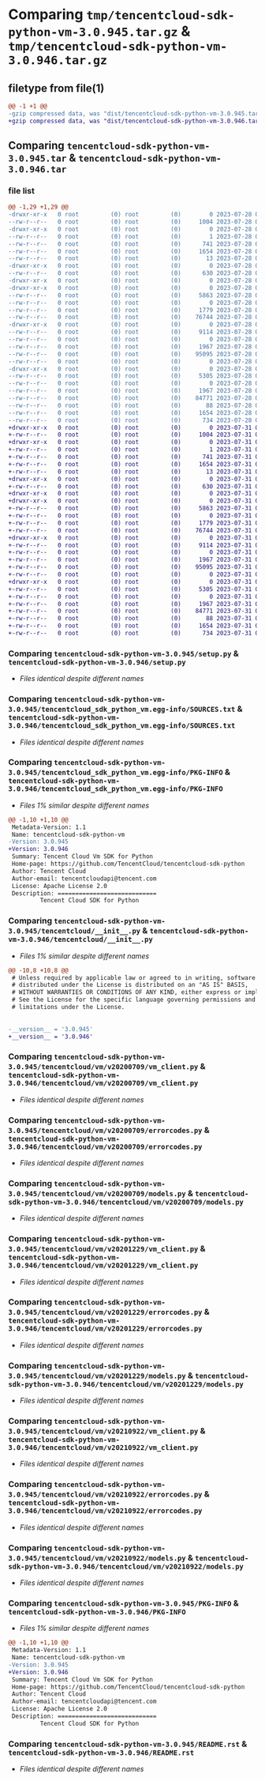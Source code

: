 # Comparing `tmp/tencentcloud-sdk-python-vm-3.0.945.tar.gz` & `tmp/tencentcloud-sdk-python-vm-3.0.946.tar.gz`

## filetype from file(1)

```diff
@@ -1 +1 @@
-gzip compressed data, was "dist/tencentcloud-sdk-python-vm-3.0.945.tar", last modified: Fri Jul 28 00:39:05 2023, max compression
+gzip compressed data, was "dist/tencentcloud-sdk-python-vm-3.0.946.tar", last modified: Mon Jul 31 00:39:23 2023, max compression
```

## Comparing `tencentcloud-sdk-python-vm-3.0.945.tar` & `tencentcloud-sdk-python-vm-3.0.946.tar`

### file list

```diff
@@ -1,29 +1,29 @@
-drwxr-xr-x   0 root         (0) root         (0)        0 2023-07-28 00:39:05.000000 tencentcloud-sdk-python-vm-3.0.945/
--rw-r--r--   0 root         (0) root         (0)     1004 2023-07-28 00:39:05.000000 tencentcloud-sdk-python-vm-3.0.945/setup.py
-drwxr-xr-x   0 root         (0) root         (0)        0 2023-07-28 00:39:05.000000 tencentcloud-sdk-python-vm-3.0.945/tencentcloud_sdk_python_vm.egg-info/
--rw-r--r--   0 root         (0) root         (0)        1 2023-07-28 00:39:05.000000 tencentcloud-sdk-python-vm-3.0.945/tencentcloud_sdk_python_vm.egg-info/dependency_links.txt
--rw-r--r--   0 root         (0) root         (0)      741 2023-07-28 00:39:05.000000 tencentcloud-sdk-python-vm-3.0.945/tencentcloud_sdk_python_vm.egg-info/SOURCES.txt
--rw-r--r--   0 root         (0) root         (0)     1654 2023-07-28 00:39:05.000000 tencentcloud-sdk-python-vm-3.0.945/tencentcloud_sdk_python_vm.egg-info/PKG-INFO
--rw-r--r--   0 root         (0) root         (0)       13 2023-07-28 00:39:05.000000 tencentcloud-sdk-python-vm-3.0.945/tencentcloud_sdk_python_vm.egg-info/top_level.txt
-drwxr-xr-x   0 root         (0) root         (0)        0 2023-07-28 00:39:05.000000 tencentcloud-sdk-python-vm-3.0.945/tencentcloud/
--rw-r--r--   0 root         (0) root         (0)      630 2023-07-28 00:39:05.000000 tencentcloud-sdk-python-vm-3.0.945/tencentcloud/__init__.py
-drwxr-xr-x   0 root         (0) root         (0)        0 2023-07-28 00:39:05.000000 tencentcloud-sdk-python-vm-3.0.945/tencentcloud/vm/
-drwxr-xr-x   0 root         (0) root         (0)        0 2023-07-28 00:39:05.000000 tencentcloud-sdk-python-vm-3.0.945/tencentcloud/vm/v20200709/
--rw-r--r--   0 root         (0) root         (0)     5863 2023-07-28 00:39:05.000000 tencentcloud-sdk-python-vm-3.0.945/tencentcloud/vm/v20200709/vm_client.py
--rw-r--r--   0 root         (0) root         (0)        0 2023-07-28 00:39:05.000000 tencentcloud-sdk-python-vm-3.0.945/tencentcloud/vm/v20200709/__init__.py
--rw-r--r--   0 root         (0) root         (0)     1779 2023-07-28 00:39:05.000000 tencentcloud-sdk-python-vm-3.0.945/tencentcloud/vm/v20200709/errorcodes.py
--rw-r--r--   0 root         (0) root         (0)    76744 2023-07-28 00:39:05.000000 tencentcloud-sdk-python-vm-3.0.945/tencentcloud/vm/v20200709/models.py
-drwxr-xr-x   0 root         (0) root         (0)        0 2023-07-28 00:39:05.000000 tencentcloud-sdk-python-vm-3.0.945/tencentcloud/vm/v20201229/
--rw-r--r--   0 root         (0) root         (0)     9114 2023-07-28 00:39:05.000000 tencentcloud-sdk-python-vm-3.0.945/tencentcloud/vm/v20201229/vm_client.py
--rw-r--r--   0 root         (0) root         (0)        0 2023-07-28 00:39:05.000000 tencentcloud-sdk-python-vm-3.0.945/tencentcloud/vm/v20201229/__init__.py
--rw-r--r--   0 root         (0) root         (0)     1967 2023-07-28 00:39:05.000000 tencentcloud-sdk-python-vm-3.0.945/tencentcloud/vm/v20201229/errorcodes.py
--rw-r--r--   0 root         (0) root         (0)    95095 2023-07-28 00:39:05.000000 tencentcloud-sdk-python-vm-3.0.945/tencentcloud/vm/v20201229/models.py
--rw-r--r--   0 root         (0) root         (0)        0 2023-07-28 00:39:05.000000 tencentcloud-sdk-python-vm-3.0.945/tencentcloud/vm/__init__.py
-drwxr-xr-x   0 root         (0) root         (0)        0 2023-07-28 00:39:05.000000 tencentcloud-sdk-python-vm-3.0.945/tencentcloud/vm/v20210922/
--rw-r--r--   0 root         (0) root         (0)     5305 2023-07-28 00:39:05.000000 tencentcloud-sdk-python-vm-3.0.945/tencentcloud/vm/v20210922/vm_client.py
--rw-r--r--   0 root         (0) root         (0)        0 2023-07-28 00:39:05.000000 tencentcloud-sdk-python-vm-3.0.945/tencentcloud/vm/v20210922/__init__.py
--rw-r--r--   0 root         (0) root         (0)     1967 2023-07-28 00:39:05.000000 tencentcloud-sdk-python-vm-3.0.945/tencentcloud/vm/v20210922/errorcodes.py
--rw-r--r--   0 root         (0) root         (0)    84771 2023-07-28 00:39:05.000000 tencentcloud-sdk-python-vm-3.0.945/tencentcloud/vm/v20210922/models.py
--rw-r--r--   0 root         (0) root         (0)       88 2023-07-28 00:39:05.000000 tencentcloud-sdk-python-vm-3.0.945/setup.cfg
--rw-r--r--   0 root         (0) root         (0)     1654 2023-07-28 00:39:05.000000 tencentcloud-sdk-python-vm-3.0.945/PKG-INFO
--rw-r--r--   0 root         (0) root         (0)      734 2023-07-28 00:39:05.000000 tencentcloud-sdk-python-vm-3.0.945/README.rst
+drwxr-xr-x   0 root         (0) root         (0)        0 2023-07-31 00:39:23.000000 tencentcloud-sdk-python-vm-3.0.946/
+-rw-r--r--   0 root         (0) root         (0)     1004 2023-07-31 00:39:23.000000 tencentcloud-sdk-python-vm-3.0.946/setup.py
+drwxr-xr-x   0 root         (0) root         (0)        0 2023-07-31 00:39:23.000000 tencentcloud-sdk-python-vm-3.0.946/tencentcloud_sdk_python_vm.egg-info/
+-rw-r--r--   0 root         (0) root         (0)        1 2023-07-31 00:39:23.000000 tencentcloud-sdk-python-vm-3.0.946/tencentcloud_sdk_python_vm.egg-info/dependency_links.txt
+-rw-r--r--   0 root         (0) root         (0)      741 2023-07-31 00:39:23.000000 tencentcloud-sdk-python-vm-3.0.946/tencentcloud_sdk_python_vm.egg-info/SOURCES.txt
+-rw-r--r--   0 root         (0) root         (0)     1654 2023-07-31 00:39:23.000000 tencentcloud-sdk-python-vm-3.0.946/tencentcloud_sdk_python_vm.egg-info/PKG-INFO
+-rw-r--r--   0 root         (0) root         (0)       13 2023-07-31 00:39:23.000000 tencentcloud-sdk-python-vm-3.0.946/tencentcloud_sdk_python_vm.egg-info/top_level.txt
+drwxr-xr-x   0 root         (0) root         (0)        0 2023-07-31 00:39:23.000000 tencentcloud-sdk-python-vm-3.0.946/tencentcloud/
+-rw-r--r--   0 root         (0) root         (0)      630 2023-07-31 00:39:23.000000 tencentcloud-sdk-python-vm-3.0.946/tencentcloud/__init__.py
+drwxr-xr-x   0 root         (0) root         (0)        0 2023-07-31 00:39:23.000000 tencentcloud-sdk-python-vm-3.0.946/tencentcloud/vm/
+drwxr-xr-x   0 root         (0) root         (0)        0 2023-07-31 00:39:23.000000 tencentcloud-sdk-python-vm-3.0.946/tencentcloud/vm/v20200709/
+-rw-r--r--   0 root         (0) root         (0)     5863 2023-07-31 00:39:23.000000 tencentcloud-sdk-python-vm-3.0.946/tencentcloud/vm/v20200709/vm_client.py
+-rw-r--r--   0 root         (0) root         (0)        0 2023-07-31 00:39:23.000000 tencentcloud-sdk-python-vm-3.0.946/tencentcloud/vm/v20200709/__init__.py
+-rw-r--r--   0 root         (0) root         (0)     1779 2023-07-31 00:39:23.000000 tencentcloud-sdk-python-vm-3.0.946/tencentcloud/vm/v20200709/errorcodes.py
+-rw-r--r--   0 root         (0) root         (0)    76744 2023-07-31 00:39:23.000000 tencentcloud-sdk-python-vm-3.0.946/tencentcloud/vm/v20200709/models.py
+drwxr-xr-x   0 root         (0) root         (0)        0 2023-07-31 00:39:23.000000 tencentcloud-sdk-python-vm-3.0.946/tencentcloud/vm/v20201229/
+-rw-r--r--   0 root         (0) root         (0)     9114 2023-07-31 00:39:23.000000 tencentcloud-sdk-python-vm-3.0.946/tencentcloud/vm/v20201229/vm_client.py
+-rw-r--r--   0 root         (0) root         (0)        0 2023-07-31 00:39:23.000000 tencentcloud-sdk-python-vm-3.0.946/tencentcloud/vm/v20201229/__init__.py
+-rw-r--r--   0 root         (0) root         (0)     1967 2023-07-31 00:39:23.000000 tencentcloud-sdk-python-vm-3.0.946/tencentcloud/vm/v20201229/errorcodes.py
+-rw-r--r--   0 root         (0) root         (0)    95095 2023-07-31 00:39:23.000000 tencentcloud-sdk-python-vm-3.0.946/tencentcloud/vm/v20201229/models.py
+-rw-r--r--   0 root         (0) root         (0)        0 2023-07-31 00:39:23.000000 tencentcloud-sdk-python-vm-3.0.946/tencentcloud/vm/__init__.py
+drwxr-xr-x   0 root         (0) root         (0)        0 2023-07-31 00:39:23.000000 tencentcloud-sdk-python-vm-3.0.946/tencentcloud/vm/v20210922/
+-rw-r--r--   0 root         (0) root         (0)     5305 2023-07-31 00:39:23.000000 tencentcloud-sdk-python-vm-3.0.946/tencentcloud/vm/v20210922/vm_client.py
+-rw-r--r--   0 root         (0) root         (0)        0 2023-07-31 00:39:23.000000 tencentcloud-sdk-python-vm-3.0.946/tencentcloud/vm/v20210922/__init__.py
+-rw-r--r--   0 root         (0) root         (0)     1967 2023-07-31 00:39:23.000000 tencentcloud-sdk-python-vm-3.0.946/tencentcloud/vm/v20210922/errorcodes.py
+-rw-r--r--   0 root         (0) root         (0)    84771 2023-07-31 00:39:23.000000 tencentcloud-sdk-python-vm-3.0.946/tencentcloud/vm/v20210922/models.py
+-rw-r--r--   0 root         (0) root         (0)       88 2023-07-31 00:39:23.000000 tencentcloud-sdk-python-vm-3.0.946/setup.cfg
+-rw-r--r--   0 root         (0) root         (0)     1654 2023-07-31 00:39:23.000000 tencentcloud-sdk-python-vm-3.0.946/PKG-INFO
+-rw-r--r--   0 root         (0) root         (0)      734 2023-07-31 00:39:23.000000 tencentcloud-sdk-python-vm-3.0.946/README.rst
```

### Comparing `tencentcloud-sdk-python-vm-3.0.945/setup.py` & `tencentcloud-sdk-python-vm-3.0.946/setup.py`

 * *Files identical despite different names*

### Comparing `tencentcloud-sdk-python-vm-3.0.945/tencentcloud_sdk_python_vm.egg-info/SOURCES.txt` & `tencentcloud-sdk-python-vm-3.0.946/tencentcloud_sdk_python_vm.egg-info/SOURCES.txt`

 * *Files identical despite different names*

### Comparing `tencentcloud-sdk-python-vm-3.0.945/tencentcloud_sdk_python_vm.egg-info/PKG-INFO` & `tencentcloud-sdk-python-vm-3.0.946/tencentcloud_sdk_python_vm.egg-info/PKG-INFO`

 * *Files 1% similar despite different names*

```diff
@@ -1,10 +1,10 @@
 Metadata-Version: 1.1
 Name: tencentcloud-sdk-python-vm
-Version: 3.0.945
+Version: 3.0.946
 Summary: Tencent Cloud Vm SDK for Python
 Home-page: https://github.com/TencentCloud/tencentcloud-sdk-python
 Author: Tencent Cloud
 Author-email: tencentcloudapi@tencent.com
 License: Apache License 2.0
 Description: ============================
         Tencent Cloud SDK for Python
```

### Comparing `tencentcloud-sdk-python-vm-3.0.945/tencentcloud/__init__.py` & `tencentcloud-sdk-python-vm-3.0.946/tencentcloud/__init__.py`

 * *Files 1% similar despite different names*

```diff
@@ -10,8 +10,8 @@
 # Unless required by applicable law or agreed to in writing, software
 # distributed under the License is distributed on an "AS IS" BASIS,
 # WITHOUT WARRANTIES OR CONDITIONS OF ANY KIND, either express or implied.
 # See the License for the specific language governing permissions and
 # limitations under the License.
 
 
-__version__ = '3.0.945'
+__version__ = '3.0.946'
```

### Comparing `tencentcloud-sdk-python-vm-3.0.945/tencentcloud/vm/v20200709/vm_client.py` & `tencentcloud-sdk-python-vm-3.0.946/tencentcloud/vm/v20200709/vm_client.py`

 * *Files identical despite different names*

### Comparing `tencentcloud-sdk-python-vm-3.0.945/tencentcloud/vm/v20200709/errorcodes.py` & `tencentcloud-sdk-python-vm-3.0.946/tencentcloud/vm/v20200709/errorcodes.py`

 * *Files identical despite different names*

### Comparing `tencentcloud-sdk-python-vm-3.0.945/tencentcloud/vm/v20200709/models.py` & `tencentcloud-sdk-python-vm-3.0.946/tencentcloud/vm/v20200709/models.py`

 * *Files identical despite different names*

### Comparing `tencentcloud-sdk-python-vm-3.0.945/tencentcloud/vm/v20201229/vm_client.py` & `tencentcloud-sdk-python-vm-3.0.946/tencentcloud/vm/v20201229/vm_client.py`

 * *Files identical despite different names*

### Comparing `tencentcloud-sdk-python-vm-3.0.945/tencentcloud/vm/v20201229/errorcodes.py` & `tencentcloud-sdk-python-vm-3.0.946/tencentcloud/vm/v20201229/errorcodes.py`

 * *Files identical despite different names*

### Comparing `tencentcloud-sdk-python-vm-3.0.945/tencentcloud/vm/v20201229/models.py` & `tencentcloud-sdk-python-vm-3.0.946/tencentcloud/vm/v20201229/models.py`

 * *Files identical despite different names*

### Comparing `tencentcloud-sdk-python-vm-3.0.945/tencentcloud/vm/v20210922/vm_client.py` & `tencentcloud-sdk-python-vm-3.0.946/tencentcloud/vm/v20210922/vm_client.py`

 * *Files identical despite different names*

### Comparing `tencentcloud-sdk-python-vm-3.0.945/tencentcloud/vm/v20210922/errorcodes.py` & `tencentcloud-sdk-python-vm-3.0.946/tencentcloud/vm/v20210922/errorcodes.py`

 * *Files identical despite different names*

### Comparing `tencentcloud-sdk-python-vm-3.0.945/tencentcloud/vm/v20210922/models.py` & `tencentcloud-sdk-python-vm-3.0.946/tencentcloud/vm/v20210922/models.py`

 * *Files identical despite different names*

### Comparing `tencentcloud-sdk-python-vm-3.0.945/PKG-INFO` & `tencentcloud-sdk-python-vm-3.0.946/PKG-INFO`

 * *Files 1% similar despite different names*

```diff
@@ -1,10 +1,10 @@
 Metadata-Version: 1.1
 Name: tencentcloud-sdk-python-vm
-Version: 3.0.945
+Version: 3.0.946
 Summary: Tencent Cloud Vm SDK for Python
 Home-page: https://github.com/TencentCloud/tencentcloud-sdk-python
 Author: Tencent Cloud
 Author-email: tencentcloudapi@tencent.com
 License: Apache License 2.0
 Description: ============================
         Tencent Cloud SDK for Python
```

### Comparing `tencentcloud-sdk-python-vm-3.0.945/README.rst` & `tencentcloud-sdk-python-vm-3.0.946/README.rst`

 * *Files identical despite different names*

